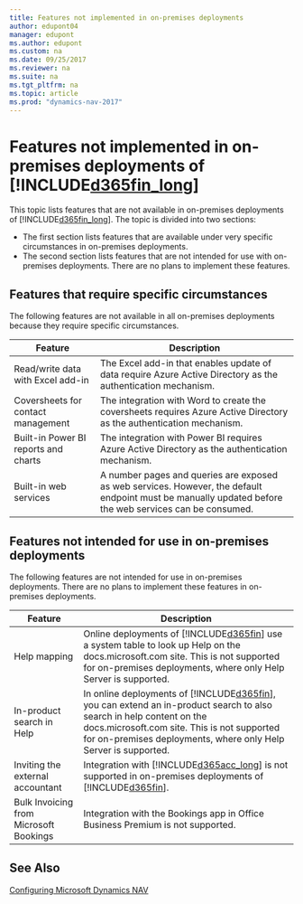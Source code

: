 ```yaml
---
title: Features not implemented in on-premises deployments
author: edupont04
manager: edupont
ms.author: edupont
ms.custom: na
ms.date: 09/25/2017
ms.reviewer: na
ms.suite: na
ms.tgt_pltfrm: na
ms.topic: article
ms.prod: "dynamics-nav-2017"
---
```

# Features not implemented in on-premises deployments of [!INCLUDE[d365fin_long](includes/d365fin_long_md.md)]

This topic lists features that are not available in on-premises deployments of [!INCLUDE[d365fin_long](includes/d365fin_long_md.md)]. The topic is divided into two sections:
- The first section lists features that are available under very specific circumstances in on-premises deployments.  
- The second section lists features that are not intended for use with on-premises deployments. There are no plans to implement these features.  

## Features that require specific circumstances
The following features are not available in all on-premises deployments because they require specific circumstances.  

| **Feature**                      |**Description**                                  |
|----------------------------------|-------------------------------------------------|
| Read/write data with Excel add-in       |The Excel add-in that enables update of data require Azure Active Directory as the authentication mechanism. |
|Coversheets for contact management|The integration with Word to create the coversheets requires Azure Active Directory as the authentication mechanism.|
| Built-in Power BI reports and charts       |The integration with Power BI requires Azure Active Directory as the authentication mechanism. |
|Built-in web services |A number pages and queries are exposed as web services. However, the default endpoint must be manually updated before the web services can be consumed.|

## Features not intended for use in on-premises deployments
The following features are not intended for use in on-premises deployments. There are no plans to implement these features in on-premises deployments.

| **Feature**                      |**Description**                                  |
|----------------------------------|-------------------------------------------------|
| Help mapping       |Online deployments of [!INCLUDE[d365fin](includes/d365fin_md.md)] use a system table to look up Help on the docs.microsoft.com site. This is not supported for on-premises deployments, where only Help Server is supported.|
|In-product search in Help| In online deployments of [!INCLUDE[d365fin](includes/d365fin_md.md)], you can extend an in-product search to also search in help content on the docs.microsoft.com site. This is not supported for on-premises deployments, where only Help Server is supported.|
|Inviting the external accountant|Integration with [!INCLUDE[d365acc_long](includes/d365acc_long_md.md)] is not supported in on-premises deployments of [!INCLUDE[d365fin](includes/d365fin_md.md)].|
|Bulk Invoicing from Microsoft Bookings|Integration with the Bookings app in Office Business Premium is not supported.|

## See Also
[Configuring Microsoft Dynamics NAV](Configuring-Microsoft-Dynamics-NAV.md)
